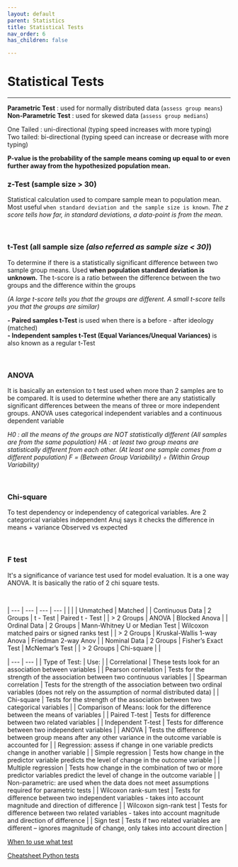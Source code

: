 ```yaml
---
layout: default
parent: Statistics
title: Statistical Tests
nav_order: 6
has_children: false

---
```

# Statistical Tests

***

**Parametric Test** : used for normally distributed data (`assess group means`)  
**Non-Parametric Test** : used for skewed data (`assess group medians`)

One Tailed : uni-directional (typing speed increases with more typing) <br>
Two tailed: bi-directional (typing speed can increase or decrease with more typing)

**P-value is the probability of the sample means coming up equal to or even further away from the hypothesized population mean.**

### **z-Test** (sample size > 30)

Statistical calculation used to compare sample mean to population mean. Most useful `when standard deviation and the sample size is known`.
_The z score tells how far, in standard deviations, a data-point is from the mean._

 

### **t-Test** (all sample size _(also referred as sample size < 30)_)

To determine if there is a statistically significant difference between two sample group means. Used **when population standard deviation is unknown.**
The t-score is a ratio between the difference between the two groups and the difference within the groups

_(A large t-score tells you that the groups are different. A small t-score tells you that the groups are similar)_

**- Paired samples t-Test** is used when there is a before - after ideology (matched) <br>
**- Independent samples t-Test (Equal Variances/Unequal Variances)** is also known as a regular t-Test

 

### **ANOVA**

It is basically an extension to t test used when more than 2 samples are to be compared.
It is used to determine whether there are any statistically significant differences between the means of three or more independent groups.
ANOVA uses categorical independent variables and a continuous dependent variable

_H0 : all the means of the groups are NOT statistically different (All samples are from the same population)_
_HA : at least two group means are statistically different from each other. (At least one sample comes from a different population)_
_F = (Between Group Variability) ÷ (Within Group Variability)_

 

### **Chi-square**

To test dependency or independency of categorical variables. Are 2 categorical variables independent
Anuj says it checks the difference in means + variance
Observed vs expected

 

### **F test**

It's a significance of variance test used for model evaluation. It is a one way ANOVA.
It is basically the ratio of 2 chi square tests.

 
 

| --- | --- | --- | --- |
|  |  | Unmatched | Matched |
| Continuous Data | 2 Groups | t - Test | Paired t - Test |
| > 2 Groups | ANOVA | Blocked Anova |
| Ordinal Data | 2 Groups | Mann-Whitney U or Median Test | Wilcoxon matched pairs or signed ranks test |
| > 2 Groups | Kruskal-Wallis 1-way Anova | Friedman 2-way Anov |
| Nominal Data | 2 Groups | Fisher’s Exact Test | McNemar’s Test |
| > 2 Groups | Chi-square |  |

| --- | --- |
| Type of Test: | Use: |
| Correlational | These tests look for an association between variables |
| Pearson correlation | Tests for the strength of the association between two continuous variables |
| Spearman correlation | Tests for the strength of the association between two ordinal variables (does not rely on the assumption of normal distributed data) |
| Chi-square | Tests for the strength of the association between two categorical variables |
| Comparison of Means: look for the difference between the means of variables |
| Paired T-test | Tests for difference between two related variables |
| Independent T-test | Tests for difference between two independent variables |
| ANOVA | Tests the difference between group means after any other variance in the outcome variable is accounted for |
| Regression: assess if change in one variable predicts change in another variable |
| Simple regression | Tests how change in the predictor variable predicts the level of change in the outcome variable |
| Multiple regression | Tests how change in the combination of two or more predictor variables predict the level of change in the outcome variable |
| Non-parametric: are used when the data does not meet assumptions required for parametric tests |
| Wilcoxon rank-sum test | Tests for difference between two independent variables - takes into account magnitude and direction of difference |
| Wilcoxon sign-rank test | Tests for difference between two related variables - takes into account magnitude and direction of difference |
| Sign test | Tests if two related variables are different – ignores magnitude of change, only takes into account direction |

[When to use what test](http://www.csun.edu/\~amarenco/Fcs%20682/When%20to%20use%20what%20test.pdf)

[Cheatsheet Python tests](https://machinelearningmastery.com/statistical-hypothesis-tests-in-python-cheat-sheet/)